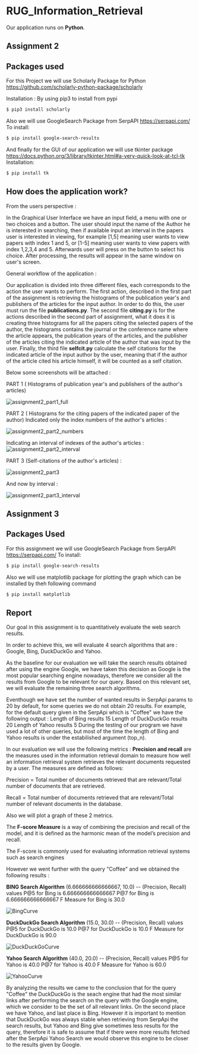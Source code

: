 # RUG_Information_Retrieval

Our application runs on **Python**.

## Assignment 2

## Packages used

For this Project we will use Scholarly Package for Python
https://github.com/scholarly-python-package/scholarly

Installation :
By using pip3 to install from pypi
```bash
$ pip3 install scholarly
```

Also we will use GoogleSearch Package from SerpAPI https://serpapi.com/
To install:
```bash
$ pip install google-search-results
```

And finally for the GUI of our application we will use tkinter package https://docs.python.org/3/library/tkinter.html#a-very-quick-look-at-tcl-tk
Installation:
```bash
$ pip install tk
```

## How does the application work?

From the users perspective : 

In the Graphical User Interface we have an input field, a menu with one or two choices and a button.
The user should input the name of the Author he is interested in searching, then if available input an interval in the papers user is interested in viewing, for example [1,5] meaning user wants to view papers with index 1 and 5, or [1-5] meaning user wants to view papers with index 1,2,3,4 and 5. Afterwards user will press on the button to select his choice. After processing, the results will appear in the same window on user's screen. 

General workflow of the application :

Our application is divided into three different files, each corresponds to the action the user wants to perform. The first action, described in the first part of the assignment is retrieving the histograms of the publication year's and publishers of the articles for the input author. In order to do this, the user must run the file **publications.py**. The second file **citing.py** is for the actions described in the second part of assignment, what it does it is creating three histograms for all the papers citing the selected papers of the author, the histograms contains the journal or the conference name where the article appears, the publication years of the articles, and the publisher of the articles citing the indicated article of the author that was input by the user. Finally, the third file **selfcit.py** calculate the self citations for the indicated article of the input author by the user, meaning that if the author of the article cited his article himself, it will be counted as a self citation.

Below some screenshots will be attached :




PART 1 ( Histograms of publication year's and publishers of the author's articles)

![assignment2_part1_full](https://user-images.githubusercontent.com/61204251/135566581-2ad9aa26-316c-4616-ab2a-ccfb308b81f9.PNG)


PART 2 ( Histograms for the citing papers of the indicated paper of the author)
Indicated only the index numbers of the author's articles :

![assignment2_part2_numbers](https://user-images.githubusercontent.com/61204251/135566656-bd6b1001-6461-4257-aeb2-07c45092b57c.PNG)

Indicating an interval of indexes of the author's articles :
![assignment2_part2_interval](https://user-images.githubusercontent.com/61204251/135566687-0a855cc0-a3ce-4139-bf5e-6614a730fd2e.PNG)

PART 3 (Self-citations of the author's articles) :

![assignment2_part3](https://user-images.githubusercontent.com/61204251/135566718-c673cf35-1e91-4f4b-9fb5-83cafc005730.PNG)

And now by interval :

![assignment2_part3_interval](https://user-images.githubusercontent.com/61204251/135566732-053f2ab7-c8e4-40f8-a250-ae454c2b5c04.PNG)




## Assignment 3
## Packages Used
For this assignment we will use GoogleSearch Package from SerpAPI https://serpapi.com/
To install:
```bash
$ pip install google-search-results
```
Also we will use matplotlib package for plotting the graph which can be installed by theh following command
```bash
$ pip install matplotlib
```

## Report
Our goal in this assignment is to quantitatively evaluate the web search results.

In order to achieve this, we will evaluate 4 search algorithms that are : Google, Bing, DuckDuckGo and Yahoo.

As the baseline for our evaluation we will take the search results obtained after using the engine Google, we have taken this decision as Google is the most popular searching engine nowadays, therefore we consider all the results from Google to be relevant for our query. Based on this relevant set, we will evaluate the remaining three search algorithms.

Eventhough we have set the number of wanted results in SerpApi params to 20 by default, for some queries we do not obtain 20 results. For example, for the default query given in the SerpApi which is "Coffee" we have the following output : Length of Bing results  15 Length of DuckDuckGo results  20 Length of Yahoo results  5
During the testing of our program we have used a lot of other queries, but most of the time the length of Bing and Yahoo results is under the estabilished argument (top_n).


In our evaluation we will use the following metrics : 
**Precision and recall** are the measures used in the information retrieval domain to measure how well an information retrieval system retrieves the relevant documents requested by a user. The measures are defined as follows:

Precision  =  Total number of documents retrieved that are relevant/Total number of documents that are retrieved.

Recall  =  Total number of documents retrieved that are relevant/Total number of relevant documents in the database.
 
Also we will plot a graph of these 2 metrics.

The **F-score Measure** is a way of combining the precision and recall of the model, and it is defined as the harmonic mean of the model’s precision and recall.

The F-score is commonly used for evaluating information retrieval systems such as search engines

However we went further with the query "Coffee" and we obtained the following results :

**BING Search Algorithm**
(6.666666666666667, 10.0)    -- (Precision, Recall) values
P@5 for Bing is  6.666666666666667
P@7 for Bing is  6.666666666666667
F Measure for Bing is  30.0

![BingCurve](https://user-images.githubusercontent.com/61204251/136451878-603d771a-88a4-4378-b8af-c7c1d5a245ce.PNG)

**DuckDuckGo Search Algorithm**
(15.0, 30.0)    -- (Precision, Recall) values
P@5 for DuckDuckGo is  10.0
P@7 for DuckDuckGo is  10.0
F Measure for DuckDuckGo is  90.0

![DuckDuckGoCurve](https://user-images.githubusercontent.com/61204251/136451892-df9c2421-7401-41d6-a9c6-ba09b2a21e7e.PNG)


**Yahoo Search Algorithm**
(40.0, 20.0)   -- (Precision, Recall) values
P@5 for Yahoo is  40.0
P@7 for Yahoo is  40.0
F Measure for Yahoo is  60.0

![YahooCurve](https://user-images.githubusercontent.com/61204251/136451903-a9fe01fd-8641-48e2-adce-a5994e03f730.PNG)


By analyzing the results we came to the conclusion that for the query "Coffee" the DuckDuckGo is the seach engine that had the most similar links after performing the search on the query with the Google engine, which we consider to be the set of all relevant links. On the second place we have Yahoo, and last place is Bing. However it is important to mention that DuckDuckGo was always stable when retrieving from SerpApi the search results, but Yahoo and Bing give sometimes less results for the query, therefore it is safe to assume that if there were more results fetched after the SerpApi Yahoo Search we would observe this engine to be closer to the results given by Google.



